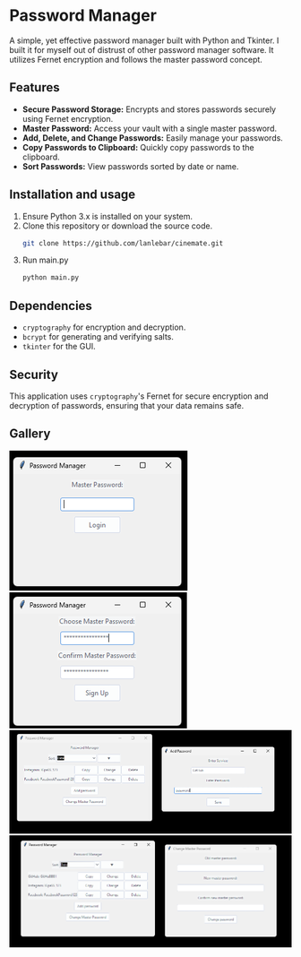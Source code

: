 # Password Manager

A simple, yet effective password manager built with Python and Tkinter. I built it for myself out of distrust of other password manager software. It utilizes Fernet encryption and follows the master password concept.

## Features
- **Secure Password Storage:** Encrypts and stores passwords securely using Fernet encryption.
- **Master Password:** Access your vault with a single master password.
- **Add, Delete, and Change Passwords:** Easily manage your passwords.
- **Copy Passwords to Clipboard:** Quickly copy passwords to the clipboard.
- **Sort Passwords:** View passwords sorted by date or name.

## Installation and usage
1. Ensure Python 3.x is installed on your system.
2. Clone this repository or download the source code.
   ```sh
   git clone https://github.com/lanlebar/cinemate.git
   ```
3. Run main.py
   ```sh
   python main.py
   ```
## Dependencies
- `cryptography` for encryption and decryption.
- `bcrypt` for generating and verifying salts.
- `tkinter` for the GUI.

## Security
This application uses `cryptography`'s Fernet for secure encryption and decryption of passwords, ensuring that your data remains safe.


## Gallery
![Login screen](images/login.png)
![Sign up screen](images/signup.png)
![App screen](images/app.png)
![App screen](images/app2.png)